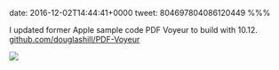 date: 2016-12-02T14:44:41+0000
tweet: 804697804086120449
%%%

I updated former Apple sample code PDF Voyeur to build with 10.12. [github.com/douglashill/PDF-Voyeur](https://github.com/douglashill/PDF-Voyeur)

![](CyrcYV8W8AAusCE.png)
